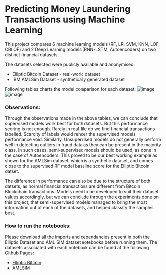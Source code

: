 # Predicting Money Laundering Transactions using Machine Learning
This project compares 6 machine learning models (RF, LR, SVM, KNN, LOF, CBLOF) and 2 Deep Learning models (RNN-LSTM, Autoencoders) on two distinct financial datasets. 

The datasets selected were publicly available and anonymised:
- Elliptic Bitcoin Dataset - real-world dataset
- IBM AMLSim Dataset - synthetically generated dataset

Following tables charts the model comparison for each dataset:
![image](https://github.com/KulsoomKamilKhan/Fraud_Detection_ML/assets/71809252/027bc9c2-7df2-4014-850b-030f19eb85d0)
![image](https://github.com/KulsoomKamilKhan/Fraud_Detection_ML/assets/71809252/6a521a5b-e475-499b-b4b5-3c6dca5f3b4f)

### Observations:
Through the observations made in the above tables, we can conclude that supervised models work best for both datasets. But this performance scoring is not enough. Rarely in real-life do we find financial transactions labelled. Scarcity of labels would render the supervised models performance void. Similarly, Unsupervised models do not generally perform well in detecting outliers in fraud data as they can be present in the majority class. In such cases, semi-supervised models should be used, as done in the case of Autoencoders. This proved to be our best working example as shown for the AMLSim dataset, which is a synthetic dataset, and comes close to the supervised RF model baseline score for the Elliptic Bitcoin datset.

The difference in performance can also be due to the structure of both datsets, as normal financial transactions are different from Bitcoin Blockchain transactions. Models need to be developed to suit their dataset values accordingly, but we can conclude through the experiments done on this project, that semi-supervised models managed to bring the most information out of each of the datasets, and helped classify the samples best.

### How to run the notebooks:
Please download all the imports and dependancies present in both the Elliptic Dataset and AML SIM dataset notebooks before running them. The datasets associated with each notebook can be found at the following Github Pages:
- [Elliptic Bitcoin](https://www.kaggle.com/ellipticco/elliptic-data-set)
- [AMLSIM](https://github.com/IBM/AMLSim/)


